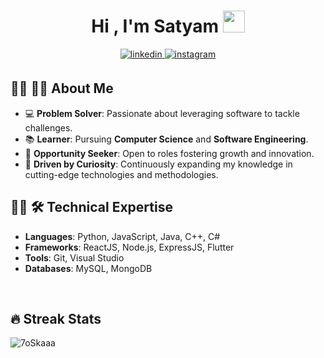 <h1 align="center">Hi , I'm Satyam <img src="https://media.giphy.com/media/hvRJCLFzcasrR4ia7z/giphy.gif" width="35"></h1>
<div align="center">
<a href="https://linkedin.com/in/satya-supercluster" target="_blank">
<img src=https://img.shields.io/badge/linkedin-%2300acee.svg?color=405DE6&style=for-the-badge&logo=linkedin&logoColor=white alt=linkedin style="margin-bottom: 5px;" />
</a>
<!-- <a href="https://twitter.com/ayush7780" target="_blank"> -->
<!-- <img src=https://img.shields.io/badge/twitter-%2300acee.svg?color=1DA1F2&style=for-the-badge&logo=twitter&logoColor=white alt=twitter style="margin-bottom: 5px;" /> -->
<!-- </a> -->
<a href="https://instagram.com/satya.akea" target="_blank">
<img src=https://img.shields.io/badge/instagram-%ff5851db.svg?color=C13584&style=for-the-badge&logo=instagram&logoColor=white alt=instagram style="margin-bottom: 5px;" />
</a>
</div>


## :sassy_man: 👨‍💻 About Me 
- 💻 **Problem Solver**: Passionate about leveraging software to tackle challenges.  
- 📚 **Learner**: Pursuing **Computer Science** and **Software Engineering**.  
- 🚀 **Opportunity Seeker**: Open to roles fostering growth and innovation. 
- 🧠 **Driven by Curiosity**: Continuously expanding my knowledge in cutting-edge technologies and methodologies.  

## :sassy_man: 🛠️ Technical Expertise  
- **Languages**: Python, JavaScript, Java, C++, C#  
- **Frameworks**: ReactJS, Node.js, ExpressJS, Flutter  
- **Tools**: Git, Visual Studio  
- **Databases**: MySQL, MongoDB 


<br>

## 🔥 Streak Stats
<p align="left"><img src="https://github-readme-streak-stats.herokuapp.com/?user=satya-supercluster&theme=algolia" alt="7oSkaaa" /></p>

